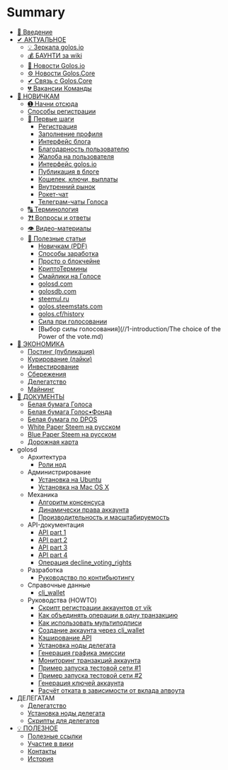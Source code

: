 # Summary

* [📌 Введение](README.md)
* [✔ АКТУАЛЬНОЕ](/3-guides/aktualnoe.md#✔-актуальное)
  * [💡 Зеркала golos.io](0-aktualnoe/vnimanie-alternativnie-tochki-vhoda.md)
  * [💰 БАУНТИ за wiki](0-aktualnoe/baunti.md)
  * [🚀 Новости Golos.io](0-aktualnoe/o-razvitii-golos.md)
  * [⚙️ Новости Golos.Core](0-aktualnoe/hf-02.md)
  * [✔ Связь с Golos.Core](0-aktualnoe/svyaz-s-goloscore.md)
  * [💔 Вакансии Команды](0-aktualnoe/vakansii-komandi.md)
* [🚀 НОВИЧКАМ](novichkam.md)
  * [➊ Начни отсюда](1-introduction/welcome.md)
  * [Способы регистрации](1-introduction/registratsiya/sposobi-registratsii.md)
  * [🚀 Первые шаги](pervie-shagi.md)
    * [Регистрация](1-introduction/registratsiya.md)
    * [Заполнение профиля](1-introduction/zapolnenie-profilya.md)
    * [Интерфейс блога](1-introduction/interfeis-lichnogo-bloga.md)
    * [Благодарность пользователю](kak-bistro-otblagodarit-avtorov-ponravivshihsya-postov-i-otvetov.md)
    * [Жалоба на пользователя](kak-pozhalovatsya-na-polzovatelya-ili-ego-posti.md)
    * [Интерфейс golos.io](1-introduction/interfeis-golosio.md)
    * [Публикация в блоге](/1-introduction/posting.md)
    * [Кошелек, ключи, выплаты](1-introduction/koshelek-klyuchi-viplati.md)
    * [Внутренний рынок](1-introduction/vnutrennii-rinok.md)
    * [Рокет-чат](1-introduction/instrumenti-roket-chat.md)
    * [Телеграм-чаты Голоса](1-introduction/telegram-chati-golosa.md)
  * [🔠 Терминология](1-introduction/terminologiya.md)
  * [❓❗ Вопросы и ответы](1-introduction/faq.md)
  * [👁 Видео-материалы](1-introduction/video.md)
  * [🎯 Полезные статьи](stati.md)
    * [Новичкам \(PDF\)](1-introduction/instruktsiya-dlya-novichkov-pdf.md)
    * [Способы заработка](1-introduction/zarabotok.md)
    * [Просто о блокчейне](1-introduction/prosto-o-blokcheine.md)
    * [КриптоТермины ](1-introduction/kriptotermini.md)
    * [Смайлики на Голосе](1-introduction/smailiki-na-golose.md)
    * [golosd.com](1-introduction/instrumenti-golosdcom.md)
    * [golosdb.com](1-introduction/instrumenti-golosdbcom.md)
    * [steemul.ru](1-introduction/steemulru.md)
    * [golos.steemstats.com](1-introduction/instrumenti-golossteemstatscom.md)
    * [golos.cf/history](1-introduction/goloscfhistory.md)
    * [Сила при голосовании](/1-introduction/chto-takoe-sila-golosovaniya-i-skolko-postov-mozhno-laikat-za-sutki.md)
    * [Выбор силы голосования](//1-introduction/The choice of the Power of the vote.md)
* [💯 ЭКОНОМИКА](instruktsii.md)
  * [Постинг \(публикация\)](2-rewards/posting_rewards.md)
  * [Курирование \(лайки\)](2-rewards/curation_rewards.md)
  * [Инвестирование](2-rewards/commitment_rewards.md)
  * [Сбережения](2-rewards/savings_rewards.md)
  * [Делегатство](2-rewards/delegatstvo.md)
  * [Майнинг](2-rewards/mining_rewards.md)
* [📘 ДОКУМЕНТЫ](dokumenti.md)
  * [Белая бумага Голоса](4-documentation/golos_whitepaper.md)
  * [Белая бумага Голос•Фонда](4-documentation/belaya-bumaga-golosfonda.md)
  * [Белая бумага по DPOS](4-documentation/belaya-bumaga-po-dpos.md)
  * [White Paper Steem на русском](4-documentation/steem_whitepaper.md)
  * [Blue Paper Steem на русском](4-documentation/blue-paper-steem-na-russkom.md)
  * [Дорожная карта](5-development/roadmap.md)
* golosd
  * Архитектура
    * [Роли нод](golosd/architecture/node-roles.md)
  * Администрирование
    * [Установка на Ubuntu](golosd/admin/install_ubuntu.md)
    * [Установка на Mac OS X](golosd/admin/install_osx.md)
  * Механика
    * [Алгоритм консенсуса](golosd/mechanics/consensus_algorithm.md)
    * [Динамически права аккаунта](golosd/mechanics/dynamic_account_permissons.md)
    * [Производительность и масштабируемость](golosd/mechanics/performance_and_scalability.md)
  * API-документация
    * [API part 1](golosd/api/api-golos-ch1.md)
    * [API part 2](golosd/api/api-golos-ch2.md)
    * [API part 3](golosd/api/api-golos-ch3.md)
    * [API part 4](golosd/api/api-golos-ch4.md)
    * [Операция decline_voting_rights](golosd/api/operatsiya-declinevoting-rights.md)
  * Разработка
    * [Руководство по контибьютингу](golosd/devel/guideline.md)
  * Справочные данные
    * [cli_wallet](golosd/reference/cli_wallet.md)
  * Руководства (HOWTO)
    * [Скрипт регистрации аккаунтов от vik](golosd/howto/vik-registration-service.md)
    * [Как объединять операции в одну транзакцию](golosd/howto/ops-merging.md)
    * [Как использовать мультиподписи](golosd/howto/multisig.md)
    * [Создание аккаунта через cli_wallet](golosd/howto/cli_wallet-create-account.md)
    * [Кэширование API](golosd/howto/api-cache.md)
    * [Установка ноды делегата](golosd/howto/witness-node.md)
    * [Генерация графика эмиссии](golosd/howto/emission_chart.md)
    * [Мониторинг транзакций аккаунта](golosd/howto/transactions-monitoring.md)
    * [Пример запуска тестовой сети #1](golosd/howto/testnet1.md)
    * [Пример запуска тестовой сети #2](golosd/howto/testnet2.md)
    * [Генерация ключей аккаунта](golosd/howto/generate-keys.md)
    * [Расчёт отката в зависимости от вклада апвоута](golosd/howto/reward-calculation.md)
* ДЕЛЕГАТАМ
  * [Делегатство](2-rewards/delegatstvo.md)
  * [Установка ноды делегата](golosd/howto/witness-node.md)
  * [Скрипты для делегатов](7-witness/witness-scripts.md)
* [💡 ПОЛЕЗНОЕ](poleznoe.md)
  * [Полезные ссылки](useful_links.md)
  * [Участие в вики](uchastie-v-viki-golosa.md)
  * [Контакты](kontakti.md)
  * [История](istoriya.md)

